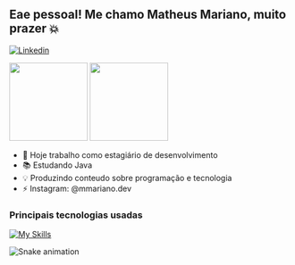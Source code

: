 ## Eae pessoal! Me chamo Matheus Mariano, muito prazer 💥

[![Linkedin](https://img.shields.io/badge/LinkedIn-0077B5?style=for-the-badge&logo=linkedin&logoColor=white)](https://www.linkedin.com/in/matheus-mariano-077b2425b/)


<div>
    <img height="140em" src="https://github-readme-stats.vercel.app/api?username=mathsanches&show_icons=true&theme=transparent&include_all_commits=true&count_private=true">
    <img height="140em" src="https://github-readme-stats.vercel.app/api/top-langs?username=mathsanches&layout=compact&langs_count=16&theme=transparent">
</div>


- 🔭 Hoje trabalho como estagiário de desenvolvimento
- 📚 Estudando Java
- 💡 Produzindo conteudo sobre programação e tecnologia
- ⚡ Instagram: @mmariano.dev

### Principais tecnologias usadas 

[![My Skills](https://skillicons.dev/icons?i=java,kotlin,js,nodejs,typescript,python,mysql)](https://skillicons.dev)

![Snake animation](https://github.com/danielbped/danielbped/blob/output/github-contribution-grid-snake.svg)
